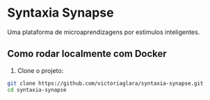 # Syntaxia Synapse

Uma plataforma de microaprendizagens por estímulos inteligentes.

## Como rodar localmente com Docker

1. Clone o projeto:
```bash
git clone https://github.com/victoriaglara/syntaxia-synapse.git
cd syntaxia-synapse